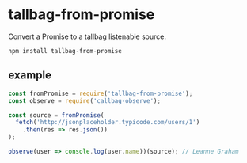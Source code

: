 # tallbag-from-promise

Convert a Promise to a tallbag listenable source.

`npm install tallbag-from-promise`

## example

```js
const fromPromise = require('tallbag-from-promise');
const observe = require('callbag-observe');

const source = fromPromise(
  fetch('http://jsonplaceholder.typicode.com/users/1')
    .then(res => res.json())
);

observe(user => console.log(user.name))(source); // Leanne Graham
```
